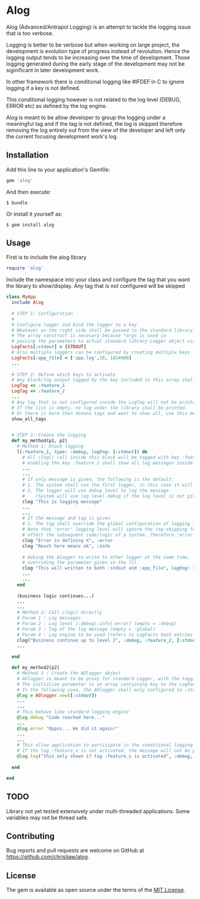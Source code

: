 # Alog

Alog (Advanced/Antrapol Logging) is an attempt to tackle the logging issue that is too verbose. 

Logging is better to be verbose but when working on large project, the development is evolution type of progress instead of revolution. Hence the logging output tends to be increasing over the time of development. Those logging generated during the early stage of the development may not be siginificant in later development work. 

In other framework there is conditional logging like #IFDEF in C to ignore logging if a key is not defined. 

This conditional logging however is not related to the log level (DEBUG, ERROR etc) as defined by the log engine.

Alog is meant to be allow developer to group the logging under a meaningful tag and if the tag is not defined, the log is skipped therefore removing the log entirely out from the view of the developer and left only the current focusing development work's log.

## Installation

Add this line to your application's Gemfile:

```ruby
gem 'alog'
```

And then execute:

    $ bundle

Or install it yourself as:

    $ gem install alog

## Usage

First is to include the alog library
```ruby
require 'alog'
```

Include the namespace into your class and configure the tag that you want the library to show/display. 
Any tag that is not configured will be skipped

```ruby
class MyApp
  include Alog
  
  # STEP 1: Configuration
  #
  # Configure logger and bind the logger to a key
  # Whatever on the right side shall be passed to the standard library Logger object
  # The array construct is necesary because *args is used in 
  # passing the parameters to actual standard library Logger object via new()
  LogFacts[:stdout] = [STDOUT]  
  # Also multiple loggers can be configured by creating multiple keys
  LogFacts[:app_file] = ['app.log',10, 1024000]
  ...
  
  # STEP 2: Define which keys to activate
  # Any block/log output tagged by the key included in this array shall be printed
  LogTag << :feature_1
  LogTag << :feature_2
  ...
  # Any tag that is not configured inside the LogTag will not be printed out
  # If the list is empty, no log under the library shall be printed.
  # Or there is more then dozens tags and want to show all, use this method
  show_all_tags

  
  # STEP 3: Create the logging
  def my_method(p1, p2)
    # Method 1: block logging
    l(:feature_1, type: :debug, logEng: [:stdout]) do
      # All clog() call inside this block will be tagged with key :feature_1
      # enabling the key :feature_1 shall show all log messages inside this block or disabling otherwise
      ...
      ...
      # If only message is given, the following is the default:
      # 1. The system shall use the first logger, in this case it will be using logger with key :stdout
      # 2. The logger will use debug level to log the message 
      #    (System will use log level debug if the log level is not given in the l() above via key 'type'.
      clog "This is logging message"
      ...
      ...
      # If the message and tag is given
      # 1. The tag shall override the global configuration of logging level debug (to whatever level given by developer)
      # Note that 'error' logging level will ignore the tag-skipping feature since error conditions (and its messages) will likely 
      # affect the subsequent code/logic of a system. Therefore 'error' will always be printed.
      clog "Error in defining X", :error
      clog "Reach here means ok", :info
      
      # Asking the Alogger to write to other logger at the same time, 
      # overriding the parameter given in the l().
      clog "This will written to both :stdout and :app_file", logEng: [:stdout,:app_file]
      ...
      ...
    end
    
    (business logic continues...)
    ...
    ...
    # Method 2: Call clog() directly
    # Param 1 : Log messages
    # Param 2 : Log level [:debug|:info|:error] (empty = :debug)
    # Param 3 : Tag of the log message (empty = :global)
    # Param 4 : Log engine to be used (refers to LogFacts hash entries above) (empty = first LogFacts key)
    clog("Business continue up to level 2", :debug, :feature_2, [:stdout])
    ...
    
  end

  def my_method2(p2)
    # Method 3 : Create the AOlogger object
    # AOlogger is meant to be proxy for standard Logger, with the tagging and multiple log engines included
    # The initialize parameter is an array containing key to the LogFacts above...
    # In the following case, the AOlogger shall only configured to :stdout configuration (refers above)
    @log = AOlogger.new([:stdout])
    ...
    ...
    # This behave like standard logging engine
    @log.debug "Code reached here..."
    ...
    @log.error "Oppss... We did it again!"
    ...
    ...
    # This allow application to participate in the conditional logging
    # If the tag :feature_x is not activated, the message will not be printed.
    @log.log("this only shown if tag :feature_x is activated", :debug, :feature_x, [:app_file])
    
  end

end
```


## TODO

Library not yet tested extensively under multi-threaded applications. Some variables may not be thread safe.

## Contributing

Bug reports and pull requests are welcome on GitHub at https://github.com/chrisliaw/alog.

## License

The gem is available as open source under the terms of the [MIT License](https://opensource.org/licenses/MIT).
